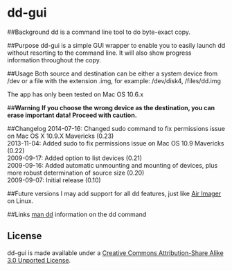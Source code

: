 dd-gui
======

##Background
dd is a command line tool to do byte-exact copy.

##Purpose
dd-gui is a simple GUI wrapper to enable you to easily launch dd without resorting to the command line. It will also show progress information throughout the copy.

##Usage
Both source and destination can be either a system device from /dev or a file with the extension .img, for example: /dev/disk4, /files/dd.img

The app has only been tested on Mac OS 10.6.x

##**Warning**
**If you choose the wrong device as the destination, you can erase important data! Proceed with caution.**

##Changelog
2014-07-16: Changed sudo command to fix permissions issue on Mac OS X 10.9.X Mavericks (0.23)  
2013-11-04: Added sudo to fix permissions issue on Mac OS 10.9 Mavericks (0.22)  
2009-09-17: Added option to list devices (0.21)  
2009-09-16: Added automatic unmounting and mounting of devices, plus more robust determination of source size (0.20)  
2009-09-07: Initial release (0.10)  

##Future versions
I may add support for all dd features, just like [Air Imager](http://air-imager.sourceforge.net/) on Linux.

##Links
[man dd](http://www.freebsd.org/cgi/man.cgi?query=dd&sektion=1) information on the dd command

## License

dd-gui is made available under a [Creative Commons Attribution-Share Alike 3.0 Unported License](http://creativecommons.org/licenses/by-sa/3.0).

